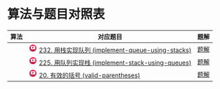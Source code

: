 # 算法与题目对照表

| 算法  | 对应题目                                                                                                                                                                                                                                                                                             | 题解                                           |
|-----|--------------------------------------------------------------------------------------------------------------------------------------------------------------------------------------------------------------------------------------------------------------------------------------------------|----------------------------------------------|
|     | [<img src="../images/video.jpg" width="20"/>](https://www.bilibili.com/video/BV1nY4y1w7VC?spm_id_from=333.788.videopod.sections&vd_source=f881def7ea7cf10e6fa73627efe940dd) [232. 用栈实现队列 (implement-queue-using-stacks)](https://leetcode.cn/problems/implement-queue-using-stacks/description/) | [题解](implement-queue-using-stacks/README.md) |
|     | [<img src="../images/video.jpg" width="20"/>](https://www.bilibili.com/video/BV1Fd4y1K7sm?spm_id_from=333.788.player.switch&vd_source=f881def7ea7cf10e6fa73627efe940dd) [225. 用队列实现栈 (implement-stack-using-queues)](https://leetcode.cn/problems/implement-stack-using-queues/description/)     | [题解](implement-stack-using-queues/README.md) |
|     | [<img src="../images/video.jpg" width="20"/>](https://www.bilibili.com/video/BV1AF411w78g?spm_id_from=333.788.player.switch&vd_source=f881def7ea7cf10e6fa73627efe940dd) [20. 有效的括号 (valid-parentheses)](https://leetcode.cn/problems/valid-parentheses/description/)                             | [题解](valid-parentheses/README.md)            |

